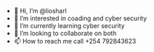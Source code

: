 - 👋 Hi, I’m @liosharl
- 👀 I’m interested in coading and cyber security
- 🌱 I’m currently learning cyber security
- 💞️ I’m looking to collaborate on both
- 📫 How to reach me call +254 792843623

<!---
liosharl/liosharl is a ✨ special ✨ repository because its `README.md` (this file) appears on your GitHub profile.
You can click the Preview link to take a look at your changes.
--->
